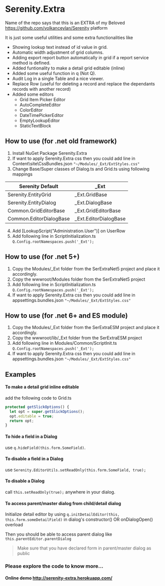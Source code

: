 # Serenity.Extra

Name of the repo says that this is an EXTRA of my Beloved https://github.com/volkanceylan/Serenity platform

It is just some useful utilities and some extra functionalities like 
- Showing lookup text instead of id value in grid.
- Automatic width adjustment of grid columns.
- Adding export report button automatically in grid if a report service method is defined.
- Added funtionality to make a detail grid editable (inline)
- Added some useful function in q (Not Q).
- Audit Log in a single Table and a nice viewer.
- Replace Row (useful for deleting a record and replace the dependants records with another record)
- Added some editors
   - Grid Item Picker Editor
   - AutoCompleteEditor
   - ColorEditor
   - DateTimePickerEditor
   - EmptyLookupEditor
   - StaticTextBlock
   
## How to use (for .net old framework)
1. Install NuGet Package Serenity.Extra
4. If want to apply Serenity.Extra css then you could add line in Content\site\CssBundles.json
`"~/Modules/_Ext/ExtStyles.css"`
3. Change Base/Super classes of Dialog.ts and Grid.ts using following mappings

Serenity Default  |  _Ext
------------ | -------------
Serenity.EntityGrid | _Ext.GridBase
Serenity.EntityDialog | _Ext.DialogBase
Common.GridEditorBase | _Ext.GridEditorBase
Common.EditorDialogBase | _Ext.EditorDialogBase

4. Add [LookupScript("Administration.User")] on UserRow
5. Add following line in ScriptInitialization.ts
```Q.Config.rootNamespaces.push('_Ext');```

## How to use (for .net 5+)
1. Copy the Modules/_Ext folder from the SerExtraNet5 project and place it accordingly.
2. Copy the wwwroot/Modules folder from the SerExtraNet5 project
3. Add following line in ScriptInitialization.ts `Q.Config.rootNamespaces.push('_Ext');`
4. If want to apply Serenity.Extra css then you could add line in appsettings.bundles.json
`"~/Modules/_Ext/ExtStyles.css"`

## How to use (for .net 6+ and ES module)
1. Copy the Modules/_Ext folder from the SerExtraESM project and place it accordingly.
2. Copy the wwwroot/lib/_Ext folder from the SerExtraESM project
3. Add following line in Modules/Common/ScriptInit.ts `Q.Config.rootNamespaces.push('_Ext');`
4. If want to apply Serenity.Extra css then you could add line in appsettings.bundles.json
`"~/Modules/_Ext/ExtStyles.css"`

## Examples

  #### To make a detail grid inline editable 
  add the following code to Grid.ts
  ```TypeScript
protected getSlickOptions() {
    let opt = super.getSlickOptions();
    opt.editable = true;
    return opt;
}
```
 #### To hide a field in a Dialog 
   use `q.hideField(this.form.SomeField)`.
   
 #### To disable a field in a Dialog 
   use `Serenity.EditorUtils.setReadOnly(this.form.SomeField, true);`
   
 #### To disable a Dialog 
   call `this.setReadOnly(true);` anywhere in your dialog.
   
 #### To access parent/master dialog from child/detail dialog
   Initialize detail editor by using `q.initDetailEditor(this, this.form.someDetailField)` in dialog's constructor() OR onDialogOpen() overload 
   
   Then you should be able to access parent dialog like `this.parentEditor.parentDialog`
   > Make sure that you have declared form in parent/master dialog as public
 
 ### Please explore the code to know more...
 
 #### Online demo http://serenity-extra.herokuapp.com/

